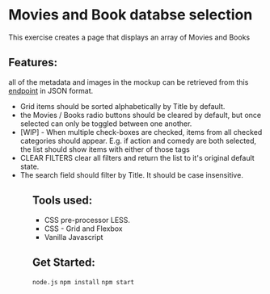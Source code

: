 <h1>Movies and Book databse selection</h1>
<p>This exercise creates a page that displays an array of Movies and Books</p>

<h2>Features:</h2>
<p>all of the metadata and images in the mockup can be retrieved from this <a href="https://raw.githubusercontent.com/HubSpotWebTeam/CodeExercise/main/src/js/data/data.json">endpoint</a> in JSON format.</p>
<ul>
<li>Grid items should be sorted alphabetically by Title by default.</li>
<li>the Movies / Books radio buttons should be cleared by default, but once selected can only be toggled between one another.</li>
<li>[WIP] - When multiple check-boxes are checked, items from all checked categories should appear. E.g. if action and comedy are both selected, the list should show items with either of those tags</li>
<li>CLEAR FILTERS clear all filters and return the list to it's original default state.</li>
<li>The search field should filter by Title. It should be case insensitive.</li>
<ul>
<h2>Tools used:</h2>
<ul>
<li>CSS pre-processor LESS.</li>
<li>CSS - Grid and Flexbox</li>
<li>Vanilla Javascript</li>
</ul>
<h2>Get Started:</h2>
<code>node.js</code>
<code>npm install</code>
<code>npm start</code
